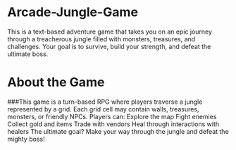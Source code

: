 # Arcade-Jungle-Game
This is a text-based adventure game that takes you on an epic journey through a treacherous jungle filled with monsters, treasures, and challenges. Your goal is to survive, build your strength, and defeat the ultimate boss.

# About the Game
###This game is a turn-based RPG where players traverse a jungle represented by a grid. Each grid cell may contain walls, treasures, monsters, or friendly NPCs. Players can:
Explore the map
Fight enemies
Collect gold and items
Trade with vendors
Heal through interactions with healers
The ultimate goal? Make your way through the jungle and defeat the mighty boss!
